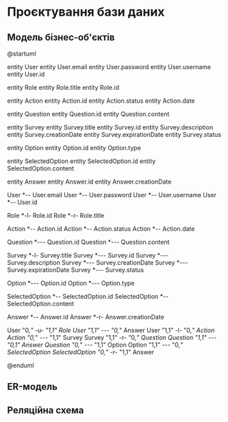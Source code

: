 # Проєктування бази даних

## Модель бізнес-об'єктів
@startuml

entity User
entity User.email
entity User.password
entity User.username
entity User.id

entity Role
entity Role.title
entity Role.id

entity Action
entity Action.id
entity Action.status
entity Action.date

entity Question
entity Question.id
entity Question.content

entity Survey
entity Survey.title
entity Survey.id
entity Survey.description
entity Survey.creationDate
entity Survey.expirationDate
entity Survey.status

entity Option
entity Option.id
entity Option.type

entity SelectedOption
entity SelectedOption.id
entity SelectedOption.content

entity Answer
entity Answer.id
entity Answer.creationDate

User *-- User.email
User *-- User.password
User *-- User.username
User *-- User.id

Role *-l- Role.id
Role *-r- Role.title

Action *-- Action.id
Action *-- Action.status
Action *-- Action.date

Question *--- Question.id
Question *--- Question.content

Survey *-l- Survey.title
Survey *--- Survey.id
Survey *--- Survey.description
Survey *--- Survey.creationDate
Survey *--- Survey.expirationDate
Survey *--- Survey.status

Option *--- Option.id
Option *--- Option.type

SelectedOption *-- SelectedOption.id
SelectedOption *-- SelectedOption.content

Answer *-- Answer.id
Answer *-r- Answer.creationDate

User "0,*" -u- "1,1" Role
User "1,1" --- "0,*" Answer
User "1,1" -l- "0,*" Action
Action "0,*" --- "1,1" Survey
Survey "1,1" -r- "0,*" Question
Question "1,1" --- "0,1" Answer
Question "0,*" --- "1,1" Option
Option "1,1" --- "0,*" SelectedOption
SelectedOption "0,*" -r- "1,1" Answer

@enduml

## ER-модель

## Реляційна схема